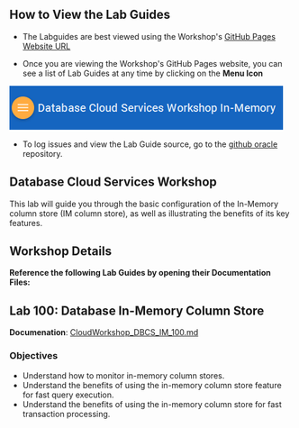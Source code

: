 ## How to View the Lab Guides

- The Labguides are best viewed using the Workshop's [GitHub Pages Website URL](https://pcdavies.github.io/DatabaseCloudServiceInMemory/dbcs-inmem/) 

- Once you are viewing the Workshop's GitHub Pages website, you can see a list of Lab Guides at any time by clicking on the **Menu Icon**

![](images/WorkshopMenu.png)  

- To log issues and view the Lab Guide source, go to the [github oracle](https://github.com/pcdavies/DatabaseCloudServiceInMemory/tree/master/dbcs-inmem) repository.

## Database Cloud Services Workshop

This lab will guide you through the basic configuration of the In-Memory column store (IM column store), as well as illustrating the benefits of its key features.

## Workshop Details

**Reference the following Lab Guides by opening their Documentation Files:**

## Lab 100:  Database In-Memory Column Store

**Documenation**: [CloudWorkshop\_DBCS\_IM\_100.md](CloudWorkshop\_DBCS\_IM\_100.md)

### Objectives

-   Understand how to monitor in-memory column stores.
-   Understand the benefits of using the in-memory column store feature for fast query execution.
-   Understand the benefits of using the in-memory column store for fast transaction processing.
